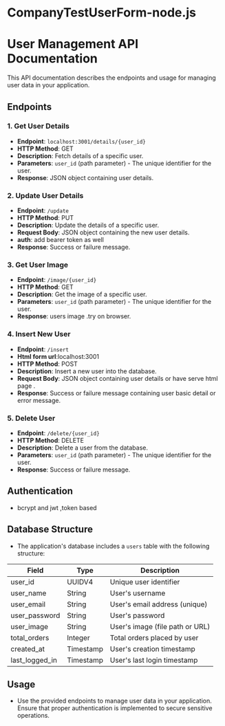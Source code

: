 # CompanyTestUserForm-node.js
# User Management API Documentation

This API documentation describes the endpoints and usage for managing user data in your application.

## Endpoints

### 1. Get User Details
- **Endpoint**: `localhost:3001/details/{user_id}`
- **HTTP Method**: GET
- **Description**: Fetch details of a specific user.
- **Parameters**: `user_id` (path parameter) - The unique identifier for the user.
- **Response**: JSON object containing user details.

### 2. Update User Details
- **Endpoint**: `/update`
- **HTTP Method**: PUT
- **Description**: Update the details of a specific user.
- **Request Body**: JSON object containing the new user details.
- **auth**: add bearer token as well
- **Response**: Success or failure message.

### 3. Get User Image
- **Endpoint**: `/image/{user_id}`
- **HTTP Method**: GET
- **Description**: Get the image of a specific user.
- **Parameters**: `user_id` (path parameter) - The unique identifier for the user.
- **Response**: users image .try on browser.

### 4. Insert New User
- **Endpoint**: `/insert`
- **Html form url**:localhost:3001 
- **HTTP Method**: POST
- **Description**: Insert a new user into the database.
- **Request Body**: JSON object containing user details or have serve html page .
- **Response**: Success or failure message containing user basic detail or error message.

### 5. Delete User
- **Endpoint**: `/delete/{user_id}`
- **HTTP Method**: DELETE
- **Description**: Delete a user from the database.
- **Parameters**: `user_id` (path parameter) - The unique identifier for the user.
- **Response**: Success or failure message.

## Authentication
- bcrypt and jwt ,token based
## Database Structure
- The application's database includes a `users` table with the following structure:

| Field          | Type        | Description                  |
| -------------- | ----------- | ---------------------------- |
| user_id        | UUIDV4      | Unique user identifier        |
| user_name      | String      | User's username              |
| user_email     | String      | User's email address (unique)|
| user_password  | String      | User's password              |
| user_image     | String      | User's image (file path or URL) |
| total_orders   | Integer     | Total orders placed by user |
| created_at     | Timestamp   | User's creation timestamp    |
| last_logged_in | Timestamp   | User's last login timestamp  |

## Usage
- Use the provided endpoints to manage user data in your application. Ensure that proper authentication is implemented to secure sensitive operations.


